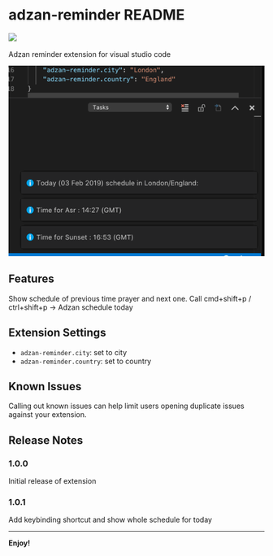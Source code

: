 # adzan-reminder README

<img src="https://ci.appveyor.com/api/projects/status/github/kusumandaru/adzan-reminder?branch=master&svg=true">

Adzan reminder extension for visual studio code

![Tutorial](https://github.com/kusumandaru/adzan-reminder/blob/master/assets/adzan-reminder.gif)


## Features

Show schedule of previous time prayer and next one.
Call cmd+shift+p / ctrl+shift+p -> Adzan schedule today


## Extension Settings

* `adzan-reminder.city`: set to city
* `adzan-reminder.country`: set to country

## Known Issues

Calling out known issues can help limit users opening duplicate issues against your extension.

## Release Notes

### 1.0.0

Initial release of extension

### 1.0.1

Add keybinding shortcut and show whole schedule for today


-----------------------------------------------------------------------------------------------------------

**Enjoy!**
